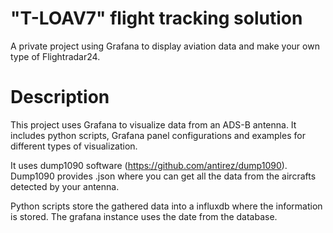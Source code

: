 # "T-LOAV7" flight tracking solution
A private project using Grafana to display aviation data and make your own type of Flightradar24.

# Description
This project uses Grafana to visualize data from an ADS-B antenna.
It includes python scripts, Grafana panel configurations and examples for different types of visualization.

It uses dump1090 software (https://github.com/antirez/dump1090).
Dump1090 provides .json where you can get all the data from the aircrafts detected by your antenna.

Python scripts store the gathered data into a influxdb where the information is stored. The grafana instance uses the date from the database.


